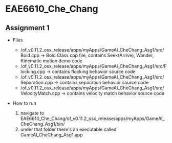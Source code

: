 # EAE6610_Che_Chang
## Assignment 1
- Files
  + /of_v0.11.2_osx_release/apps/myApps/GameAI_CheChang_Asg1/src/Boid.cpp -> Boid Class cpp file, contains Seek(Arrive), Wander, Kinematic motion demo code
  + /of_v0.11.2_osx_release/apps/myApps/GameAI_CheChang_Asg1/src/Flocking.cpp -> contains flocking behavior source code
  + /of_v0.11.2_osx_release/apps/myApps/GameAI_CheChang_Asg1/src/Separation.cpp -> contains separation behavior source code
  + /of_v0.11.2_osx_release/apps/myApps/GameAI_CheChang_Asg1/src/VelocityMatch.cpp -> contains velocity match behavior source code

- How to run
  1. navigate to EAE6610_Che_Chang/of_v0.11.2_osx_release/apps/myApps/GameAI_CheChang_Asg1/bin/
  2. under that folder there's an executable called GameAI_CheChang_Asg1.app
